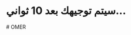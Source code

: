 <html>
    <head>
        <title>انتظار للتوجيه</title>
    </head>
    <body>
        <h1>سيتم توجيهك بعد 10 ثواني...</h1>
        <script>
            setTimeout(function() {
                window.location.href = "https://kibomodz.online/dashboard"; // رابطك النهائي
            }, 10000); // تأخير لمدة 10 ثواني
        </script>
    </body>
</html># OMER
